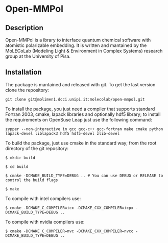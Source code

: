 # Open-MMPol

## Description

Open-MMPol is a ibrary to interface quantum chemical software with atomistic polarizable embedding. 
It is written and mantained by the MoLECoLab (Modeling Light & Environment in Complex Systems) 
research group at the University of Pisa. 

## Installation

The package is mantained and released with git. To get the last version clone the repository:

``git clone git@molimen1.dcci.unipi.it:molecolab/open-mmpol.git``

To install the package, you just need a compiler that supports standard Fortran 2003, cmake, 
lapack libraries and optionally hdf5 library; to install the requirements on OpenSuse Leap just 
use the following command:

``zypper --non-interactive in gcc gcc-c++ gcc-fortran make cmake python lapack-devel liblapack3 hdf5 hdf5-devel zlib-devel``

To build the package, just use cmake in the standard way; from the root directory of the git repository:

``$ mkdir build``
  
``$ cd build``
  
``$ cmake -DCMAKE_BUILD_TYPE=DEBUG .. # You can use DEBUG or RELEASE to control the build flags``
  
``$ make``

To compile with intel compilers use:

``$ cmake -DCMAKE_C_COMPILER=icx -DCMAKE_CXX_COMPILER=icpx -DCMAKE_BUILD_TYPE=DEBUG ..``

To compile with nvidia compilers use:

``$ cmake -DCMAKE_C_COMPILER=nvc -DCMAKE_CXX_COMPILER=nvcc -DCMAKE_BUILD_TYPE=DEBUG ..``




